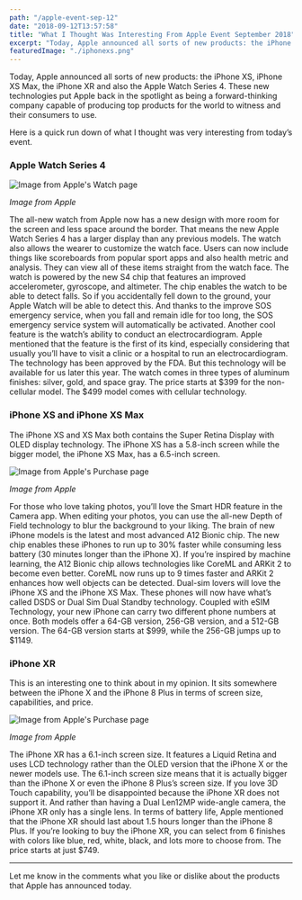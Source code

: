 ```yaml
---
path: "/apple-event-sep-12"
date: "2018-09-12T13:57:58"
title: "What I Thought Was Interesting From Apple Event September 2018"
excerpt: "Today, Apple announced all sorts of new products: the iPhone XS, iPhone XS Max, the iPhone XR and also the Apple Watch Series 4. This blog post will focus on what I excited me about the most."
featuredImage: "./iphonexs.png"
---
```


Today, Apple announced all sorts of new products: the iPhone XS, iPhone XS Max, the iPhone XR and also the Apple Watch Series 4. These new technologies put Apple back in the spotlight as being a forward-thinking company capable of producing top products for the world to witness and their consumers to use.

Here is a quick run down of what I thought was very interesting from today’s event.

### Apple Watch Series 4

![Image from Apple's Watch page](/watch-series-4.png)

*Image from Apple*

The all-new watch from Apple now has a new design with more room for the screen and less space around the border. That means the new Apple Watch Series 4 has a larger display than any previous models.
The watch also allows the wearer to customize the watch face. Users can now include things like scoreboards from popular sport apps and also health metric and analysis. They can view all of these items straight from the watch face.
The watch is powered by the new S4 chip that features an improved accelerometer, gyroscope, and altimeter. The chip enables the watch to be able to detect falls. So if you accidentally fell down to the ground, your Apple Watch will be able to detect this. And thanks to the improve SOS emergency service, when you fall and remain idle for too long, the SOS emergency service system will automatically be activated.
Another cool feature is the watch’s ability to conduct an electrocardiogram. Apple mentioned that the feature is the first of its kind, especially considering that usually you’ll have to visit a clinic or a hospital to run an electrocardiogram. The technology has been approved by the FDA. But this technology will be available for us later this year.
The watch comes in three types of aluminum finishes: silver, gold, and space gray. The price starts at $399 for the non-cellular model. The $499 model comes with cellular technology.

### iPhone XS and iPhone XS Max

The iPhone XS and XS Max both contains the Super Retina Display with OLED display technology. The iPhone XS has a 5.8-inch screen while the bigger model, the iPhone XS Max, has a 6.5-inch screen.

![Image from Apple's Purchase page](/phone-models.png)

*Image from Apple*

For those who love taking photos, you’ll love the Smart HDR feature in the Camera app. When editing your photos, you can use the all-new Depth of Field technology to blur the background to your liking.
The brain of new iPhone models is the latest and most advanced A12 Bionic chip. The new chip enables these iPhones to run up to 30% faster while consuming less battery (30 minutes longer than the iPhone X).
If you’re inspired by machine learning, the A12 Bionic chip allows technologies like CoreML and ARKit 2 to become even better. CoreML now runs up to 9 times faster and ARKit 2 enhances how well objects can be detected.
Dual-sim lovers will love the iPhone XS and the iPhone XS Max. These phones will now have what’s called DSDS or Dual Sim Dual Standby technology. Coupled with eSIM Technology, your new iPhone can carry two different phone numbers at once. 
Both models offer a 64-GB version, 256-GB version, and a 512-GB version.
The 64-GB version starts at $999, while the 256-GB jumps up to $1149.

### iPhone XR

This is an interesting one to think about in my opinion. It sits somewhere between the iPhone X and the iPhone 8 Plus in terms of screen size, capabilities, and price.

![Image from Apple's Purchase page](/iphone-xr.png)

*Image from Apple*

The iPhone XR has a 6.1-inch screen size. It features a Liquid Retina and uses LCD technology rather than the OLED version that the iPhone X or the newer models use. The 6.1-inch screen size means that it is actually bigger than the iPhone X or even the iPhone 8 Plus’s screen size.
If you love 3D Touch capability, you’ll be disappointed because the iPhone XR does not support it. 
And rather than having a Dual Len12MP wide-angle camera, the iPhone XR only has a single lens.
In terms of battery life, Apple mentioned that the iPhone XR should last about 1.5 hours longer than the iPhone 8 Plus.
If you’re looking to buy the iPhone XR, you can select from 6 finishes with colors like blue, red, white, black, and lots more to choose from. 
The price starts at just $749.

---

Let me know in the comments what you like or dislike about the products that Apple has announced today.